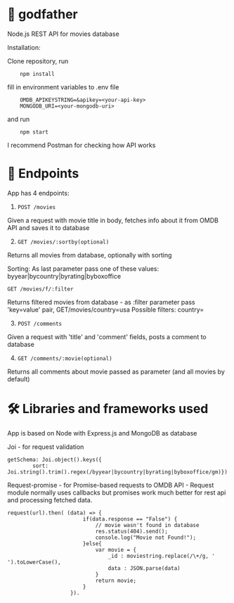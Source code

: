 # 🌹 godfather

Node.js REST API for movies database

Installation:

Clone repository, run 
```
    npm install
```
 fill in environment variables to .env file
``` 
    OMDB_APIKEYSTRING=&apikey=<your-api-key>
    MONGODB_URI=<your-mongodb-uri>
```
and run
```
    npm start
```

I recommend Postman for checking how API works

# 🎯 Endpoints
App has 4 endpoints:

1. ``` POST /movies ```

Given a request with movie title in body, fetches info about it from OMDB API and saves it to database

2. ``` GET /movies/:sortby(optional) ```

Returns all movies from database, optionally with sorting

Sorting:
    As last parameter pass one of these values: byyear|bycountry|byrating|byboxoffice

``` GET /movies/f/:filter ```

Returns filtered movies from database - as :filter parameter pass 'key=value' pair,  GET/movies/country=usa
Possible filters: country=<country>

3. ``` POST /comments ```

Given a request with 'title' and 'comment' fields, posts a comment to database

4. ``` GET /comments/:movie(optional) ```

Returns all comments about movie passed as parameter (and all movies by default)

# 🛠 Libraries and frameworks used

App is based on Node with Express.js and MongoDB as database


Joi - for request validation
``` 
getSchema: Joi.object().keys({
        sort: Joi.string().trim().regex(/byyear|bycountry|byrating|byboxoffice/gm)})

```
Request-promise - for Promise-based requests to OMDB API - Request module normally uses callbacks but promises work much better for rest api and processing fetched data.

```
request(url).then( (data) => {
                        if(data.response == "False") {
                            // movie wasn't found in database
                            res.status(404).send();
                            console.log("Movie not Found!");
                        }else{
                            var movie = {
                                _id : moviestring.replace(/\+/g, ' ').toLowerCase(),
                                data : JSON.parse(data)
                            }
                            return movie;
                        }
                    }).
```

